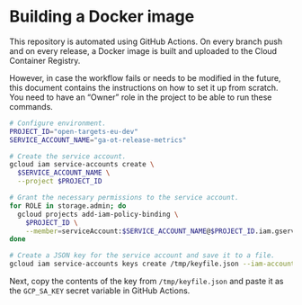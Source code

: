 # Building a Docker image

This repository is automated using GitHub Actions. On every branch push and on every release, a Docker image is built and uploaded to the Cloud Container Registry.

However, in case the workflow fails or needs to be modified in the future, this document contains the instructions on how to set it up from scratch. You need to have an “Owner” role in the project to be able to run these commands.

```bash
# Configure environment.
PROJECT_ID="open-targets-eu-dev"
SERVICE_ACCOUNT_NAME="ga-ot-release-metrics"

# Create the service account.
gcloud iam service-accounts create \
  $SERVICE_ACCOUNT_NAME \
  --project $PROJECT_ID

# Grant the necessary permissions to the service account.
for ROLE in storage.admin; do
  gcloud projects add-iam-policy-binding \
    $PROJECT_ID \
    --member=serviceAccount:$SERVICE_ACCOUNT_NAME@$PROJECT_ID.iam.gserviceaccount.com --role=roles/$ROLE --condition="None"
done

# Create a JSON key for the service account and save it to a file.
gcloud iam service-accounts keys create /tmp/keyfile.json --iam-account=$SERVICE_ACCOUNT_NAME@$PROJECT_ID.iam.gserviceaccount.com
```

Next, copy the contents of the key from `/tmp/keyfile.json` and paste it as the `GCP_SA_KEY` secret variable in GitHub Actions.
